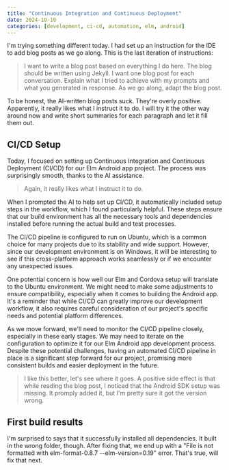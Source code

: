```yaml
---
title: "Continuous Integration and Continuous Deployment"
date: 2024-10-10
categories: [development, ci-cd, automation, elm, android]
---
```


I'm trying something different today. I had set up an instruction for the IDE to add blog posts as we go along. This is the last iteration of instructions:

> I want to write a blog post based on everything I do here. The blog should be written using Jekyll. I want one blog post for each conversation. Explain what I tried to achieve with my prompts and what you generated in response. As we go along, adapt the blog post.

To be honest, the AI-written blog posts suck. They're overly positive. Apparently, it really likes what I instruct it to do. I will try it the other way around now and write short summaries for each paragraph and let it fill them out.

## CI/CD Setup

Today, I focused on setting up Continuous Integration and Continuous Deployment (CI/CD) for our Elm Android app project. The process was surprisingly smooth, thanks to the AI assistance.

> Again, it really likes what I instruct it to do.

When I prompted the AI to help set up CI/CD, it automatically included setup steps in the workflow, which I found particularly helpful. These steps ensure that our build environment has all the necessary tools and dependencies installed before running the actual build and test processes.

The CI/CD pipeline is configured to run on Ubuntu, which is a common choice for many projects due to its stability and wide support. However, since our development environment is on Windows, it will be interesting to see if this cross-platform approach works seamlessly or if we encounter any unexpected issues.

One potential concern is how well our Elm and Cordova setup will translate to the Ubuntu environment. We might need to make some adjustments to ensure compatibility, especially when it comes to building the Android app. It's a reminder that while CI/CD can greatly improve our development workflow, it also requires careful consideration of our project's specific needs and potential platform differences.

As we move forward, we'll need to monitor the CI/CD pipeline closely, especially in these early stages. We may need to iterate on the configuration to optimize it for our Elm Android app development process. Despite these potential challenges, having an automated CI/CD pipeline in place is a significant step forward for our project, promising more consistent builds and easier deployment in the future.

> I like this better, let's see where it goes. A positive side effect is that while reading the blog post, I noticed that the Android SDK setup was missing. It promply added it, but I'm pretty sure it got the version wrong.

## First build results

I'm surprised to says that it successfully installed all dependencies. It built in the wrong folder, though. After fixing that, we end up with a "File is not formatted with elm-format-0.8.7 --elm-version=0.19" error. That's true, will fix that next.
